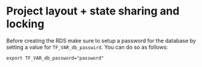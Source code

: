 # Project layout + state sharing and locking

Before creating the RDS make sure to setup a password for the database by
setting a value for `TF_VAR_db_passwird`.
You can do so as follows:
```
export TF_VAR_db_password="password"
```
